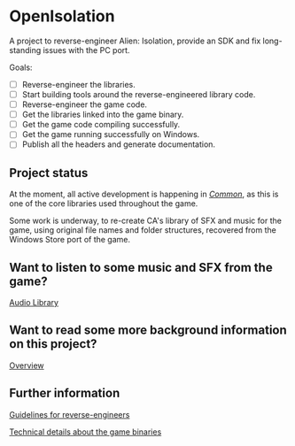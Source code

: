 # OpenIsolation
A project to reverse-engineer Alien: Isolation, provide an SDK and fix long-standing issues with the PC port.

Goals:
- [ ] Reverse-engineer the libraries.
- [ ] Start building tools around the reverse-engineered library code.
- [ ] Reverse-engineer the game code.
- [ ] Get the libraries linked into the game binary.
- [ ] Get the game code compiling successfully.
- [ ] Get the game running successfully on Windows.
- [ ] Publish all the headers and generate documentation.

## Project status
At the moment, all active development is happening in [_Common_](Source/game/common), as this is one of the core libraries used throughout the game.

Some work is underway, to re-create CA's library of SFX and music for the game, using original file names and folder structures, recovered from the
Windows Store port of the game.

## Want to listen to some music and SFX from the game?
[Audio Library](https://www.dropbox.com/sh/99jwuuhtxhsiq7t/AAAhX0zONVwFiWgimfBDotXMa?dl=0)

## Want to read some more background information on this project?
[Overview](Documentation/AlienIsolation_iOS_Overview.md)

## Further information
[Guidelines for reverse-engineers](Documentation/AlienIsolation_General_ReversingGuidelines.md)

[Technical details about the game binaries](Documentation/AlienIsolation_General_TechnicalDetails.md)

